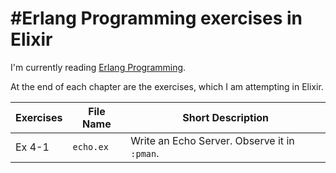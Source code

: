 #Erlang Programming exercises in Elixir
======================================

I'm currently reading [Erlang Programming](http://shop.oreilly.com/product/9780596518189.do). 

At the end of each chapter are the exercises, which I am attempting in Elixir.

Exercises    | File Name | Short Description 
------------ | ----------| --------------------------------------------
Ex 4-1       | `echo.ex` | Write an Echo Server. Observe it in `:pman`. 
